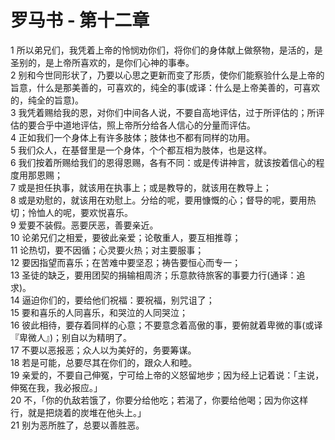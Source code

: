 # 罗马书 - 第十二章
  
 1 所以弟兄们，我凭着上帝的怜悯劝你们，将你们的身体献上做祭物，是活的，是圣别的，是上帝所喜欢的，是你们心神的事奉。  
 2 别和今世同形状了，乃要以心思之更新而变了形质，使你们能察验什么是上帝的旨意，什么是那美善的，可喜欢的，纯全的事(或译：什么是上帝美善的，可喜欢的，纯全的旨意)。  
 3 我凭着赐给我的恩，对你们中间各人说，不要自高地评估，过于所评估的；所评估的要合乎中道地评估，照上帝所分给各人信心的分量而评估。  
 4 正如我们一个身体上有许多肢体；肢体也不都有同样的功用。  
 5 我们众人，在基督里是一个身体，个个都互相为肢体，也是这样。  
 6 我们按着所赐给我们的恩得恩赐，各有不同：或是传讲神言，就该按着信心的程度用那恩赐；  
 7 或是担任执事，就该用在执事上；或是教导的，就该用在教导上；  
 8 或是劝慰的，就该用在劝慰上。分给的呢，要用慷慨的心；督导的呢，要用热切；怜恤人的呢，要欢悦喜乐。  
 9 爱要不装假。恶要厌恶，善要亲近。  
 10 论弟兄们之相爱，要彼此亲爱；论敬重人，要互相推尊；  
 11 论热切，要不因循；心灵要火热；对主要服事；  
 12 要因指望而喜乐；在苦难中要坚忍；祷告要恒心而专一；  
 13 圣徒的缺乏，要用团契的捐输相周济；乐意款待旅客的事要力行(通译：追求)。  
 14 逼迫你们的，要给他们祝福：要祝福，别咒诅了；  
 15 要和喜乐的人同喜乐，和哭泣的人同哭泣；  
 16 彼此相待，要存着同样的心意；不要意念着高傲的事，要俯就着卑微的事(或译『卑微人』)；别自以为精明了。  
 17 不要以恶报恶；众人以为美好的，务要筹谋。  
 18 若是可能，总要尽其在你们的，跟众人和睦。  
 19 亲爱的，不要自己伸冤，宁可给上帝的义怒留地步；因为经上记着说：「主说，伸冤在我，我必报应。」  
 20 不，「你的仇敌若饿了，你要分给他吃；若渴了，你要给他喝；因为你这样行，就是把烧着的炭堆在他头上。」  
 21 别为恶所胜了，总要以善胜恶。